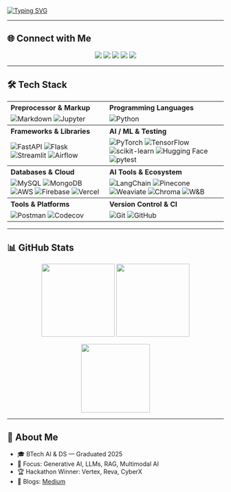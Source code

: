 <!-- README.md for VigneshKrish16 -->

<!-- Typing animated header (readme-typing-svg) -->
[![Typing SVG](https://readme-typing-svg.demolab.com?font=Fira+Code&size=34&duration=3000&pause=1000&color=FF5733&center=true&vCenter=true&width=1200&lines=Hey+👋+I'm+Vignesh+K;AI+%26+Data+Science+Engineer;Generative+AI+Explorer;ML+%7C+DL+%7C+RAG+%7C+LLMs)](https://git.io/typing-svg)


---

## 🌐 Connect with Me
<p align="center">
  <a href="https://github.com/VigneshKrish16"><img src="https://img.shields.io/badge/GitHub-181717?style=for-the-badge&logo=github&logoColor=white"/></a>
  <a href="https://www.linkedin.com/in/vignesh-k-55ab80260"><img src="https://img.shields.io/badge/LinkedIn-0A66C2?style=for-the-badge&logo=linkedin&logoColor=white"/></a>
  <a href="https://stackoverflow.com/users/22795704/vignesh-k"><img src="https://img.shields.io/badge/StackOverflow-F58025?style=for-the-badge&logo=stackoverflow&logoColor=white"/></a>
  <a href="https://tadcxty7lnobglmlz4vilg.on.drv.tw/www.vignesh'sportfolio.com/"><img src="https://img.shields.io/badge/Portfolio-FF007F?style=for-the-badge&logo=vercel&logoColor=white"/></a>
  <a href="https://vigneshkrish16.medium.com/"><img src="https://img.shields.io/badge/Medium-12100E?style=for-the-badge&logo=medium&logoColor=white"/></a>
</p>

---

## 🛠 Tech Stack
<table>
  <tr>
    <th align="left">Preprocessor &amp; Markup</th>
    <th align="left">Programming Languages</th>
  </tr>
  <tr>
    <td>
      <img src="https://img.shields.io/badge/Markdown-000000?style=for-the-badge&logo=markdown&logoColor=white" alt="Markdown"/>
      <img src="https://img.shields.io/badge/Jupyter-F37626?style=for-the-badge&logo=jupyter&logoColor=white" alt="Jupyter"/>
    </td>
    <td>
      <img src="https://img.shields.io/badge/Python-3670A0?style=for-the-badge&logo=python&logoColor=ffdd54" alt="Python"/>
    </td>
  </tr>

  <tr>
    <th align="left">Frameworks &amp; Libraries</th>
    <th align="left">AI / ML &amp; Testing</th>
  </tr>
  <tr>
    <td>
      <img src="https://img.shields.io/badge/FastAPI-009688?style=for-the-badge&logo=fastapi&logoColor=white" alt="FastAPI"/>
      <img src="https://img.shields.io/badge/Flask-000000?style=for-the-badge&logo=flask&logoColor=white" alt="Flask"/>
      <img src="https://img.shields.io/badge/Streamlit-FF4B4B?style=for-the-badge&logo=streamlit&logoColor=white" alt="Streamlit"/>
      <img src="https://img.shields.io/badge/Apache%20Airflow-017CEE?style=for-the-badge&logo=apache-airflow&logoColor=white" alt="Airflow"/>
    </td>
    <td>
      <img src="https://img.shields.io/badge/PyTorch-EE4C2C?style=for-the-badge&logo=pytorch&logoColor=white" alt="PyTorch"/>
      <img src="https://img.shields.io/badge/TensorFlow-FF6F00?style=for-the-badge&logo=tensorflow&logoColor=white" alt="TensorFlow"/>
      <img src="https://img.shields.io/badge/Scikit--learn-F7931E?style=for-the-badge&logo=scikit-learn&logoColor=white" alt="scikit-learn"/>
      <img src="https://img.shields.io/badge/Hugging%20Face-FFD21E?style=for-the-badge&logo=huggingface&logoColor=black" alt="Hugging Face"/>
      <img src="https://img.shields.io/badge/Pytest-0A9EDC?style=for-the-badge&logo=pytest&logoColor=white" alt="pytest"/>
    </td>
  </tr>

  <tr>
    <th align="left">Databases &amp; Cloud</th>
    <th align="left">AI Tools &amp; Ecosystem</th>
  </tr>
  <tr>
    <td>
      <img src="https://img.shields.io/badge/MySQL-000?style=for-the-badge&logo=mysql&logoColor=white" alt="MySQL"/>
      <img src="https://img.shields.io/badge/MongoDB-4ea94b?style=for-the-badge&logo=mongodb&logoColor=white" alt="MongoDB"/>
      <img src="https://img.shields.io/badge/AWS-FF9900?style=for-the-badge&logo=amazonaws&logoColor=white" alt="AWS"/>
      <img src="https://img.shields.io/badge/Firebase-039BE5?style=for-the-badge&logo=firebase&logoColor=white" alt="Firebase"/>
      <img src="https://img.shields.io/badge/Vercel-000000?style=for-the-badge&logo=vercel&logoColor=white" alt="Vercel"/>
    </td>
    <td>
      <img src="https://img.shields.io/badge/LangChain-1C3C3C?style=for-the-badge&logo=python&logoColor=white" alt="LangChain"/>
      <img src="https://img.shields.io/badge/Pinecone-2C2D72?style=for-the-badge&logo=pinecone&logoColor=white" alt="Pinecone"/>
      <img src="https://img.shields.io/badge/Weaviate-00BFA5?style=for-the-badge&logo=weaviate&logoColor=white" alt="Weaviate"/>
      <img src="https://img.shields.io/badge/ChromaDB-4B0082?style=for-the-badge&logo=python&logoColor=white" alt="Chroma"/>
      <img src="https://img.shields.io/badge/Weights%20%26%20Biases-FFBE00?style=for-the-badge&logo=wandb&logoColor=black" alt="W&B"/>
    </td>
  </tr>

  <tr>
    <th align="left">Tools &amp; Platforms</th>
    <th align="left">Version Control &amp; CI</th>
  </tr>
  <tr>
    <td>
      <img src="https://img.shields.io/badge/Postman-FF6C37?style=for-the-badge&logo=postman&logoColor=white" alt="Postman"/>
      <img src="https://img.shields.io/badge/Codecov-F868A6?style=for-the-badge&logo=codecov&logoColor=white" alt="Codecov"/>
    </td>
    <td>
      <img src="https://img.shields.io/badge/Git-F05032?style=for-the-badge&logo=git&logoColor=white" alt="Git"/>
      <img src="https://img.shields.io/badge/GitHub-181717?style=for-the-badge&logo=github&logoColor=white" alt="GitHub"/>
    </td>
  </tr>
</table>

---

## 📊 GitHub Stats
<p align="center">
  <img src="https://github-readme-stats.vercel.app/api?username=VigneshKrish16&show_icons=true&theme=radical&count_private=true&hide_border=true" height="170"/>
  <img src="https://streak-stats.demolab.com?user=VigneshKrish16&theme=radical&hide_border=true" height="170"/>
</p>
<p align="center">
  <img src="https://github-readme-stats.vercel.app/api/top-langs/?username=VigneshKrish16&layout=compact&theme=radical&hide_border=true" height="160"/>
</p>

---

## 🚀 About Me
- 🎓 BTech AI & DS — Graduated 2025  
- 🤖 Focus: Generative AI, LLMs, RAG, Multimodal AI  
- 🏆 Hackathon Winner: Vertex, Reva, CyberX  
- 📄 Blogs: [Medium](https://vigneshkrish16.medium.com)  
